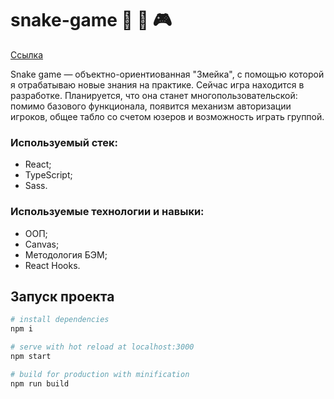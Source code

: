 # snake-game 🐍 🍎 🎮

[Ссылка](https://dashimiko.github.io/snake-game/#/)

Snake game — объектно-ориентиованная "Змейка", с помощью которой я отрабатываю новые знания на практике. Сейчас игра находится в разработке. Планируется, что она станет многопользовательской: помимо базового функционала, появится механизм авторизации игроков, общее табло со счетом юзеров и возможность играть группой.

### Используемый стек:

- React;
- TypeScript;
- Sass.

### Используемые технологии и навыки:

- ООП;
- Canvas;
- Методология БЭМ;
- React Hooks.

## Запуск проекта
``` bash
# install dependencies
npm i

# serve with hot reload at localhost:3000
npm start

# build for production with minification
npm run build

```
